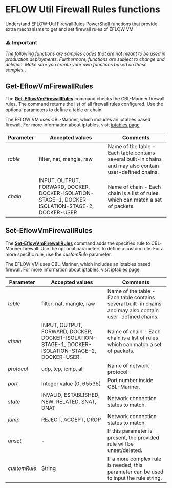 # EFLOW Util Firewall Rules functions

Understand EFLOW-Util FirewallRules PowerShell functions that provide extra mechanisms to get and set firewall rules of EFLOW VM.

### :warning: Important
_The following functions are samples codes that are not meant to be used in production deployments. Furthermore, functions are subject to change and deletion. Make sure you create your own functions based on these samples._.

## Get-EflowVmFirewallRules

The [**Get-EflowVmFirewallRules**](./EflowUtil-GetFirewallRules.ps1) command checks the CBL-Mariner firewall rules. 
The command returns the list of all firewall rules configured. Use the optional parameters to define a table or chain.

The EFLOW VM uses CBL-Mariner, which includes an iptables based firewall. For more information about iptables, visit [iptables page](https://linux.die.net/man/8/iptables).

| Parameter | Accepted values | Comments |
| --------- | --------------- | -------- |
| _table_ | filter, nat, mangle, raw | Name of the table - Each table contains several built-in chains and may also contain user-defined chains. |
| _chain_ | INPUT, OUTPUT, FORWARD, DOCKER, DOCKER-ISOLATION-STAGE-1, DOCKER-ISOLATION-STAGE-2, DOCKER-USER | Name of chain - Each chain is a list of rules which can match a set of packets.  |

## Set-EflowVmFirewallRules

The [**Set-EflowVmFirewallRules**](./EflowUtil-GetFirewallRules.ps1) command adds the specified rule to CBL-Mariner firewall. 
Use the optional parameters to define a custom rule. For a more specific rule, use the _customRule_ parameter.

The EFLOW VM uses CBL-Mariner, which includes an iptables based firewall. For more information about iptables, visit [iptables page](https://linux.die.net/man/8/iptables).

| Parameter | Accepted values | Comments |
| --------- | --------------- | -------- |
| _table_ | filter, nat, mangle, raw | Name of the table - Each table contains several built-in chains and may also contain user-defined chains. |
| _chain_ | INPUT, OUTPUT, FORWARD, DOCKER, DOCKER-ISOLATION-STAGE-1, DOCKER-ISOLATION-STAGE-2, DOCKER-USER | Name of chain - Each chain is a list of rules which can match a set of packets.  |
| _protocol_ | udp, tcp, icmp, all | Name of network protocol. |
| _port_ | Integer value (0, 65535) | Port number inside CBL-Mariner. |
| _state_ | INVALID, ESTABLISHED, NEW, RELATED, SNAT, DNAT | Network connection states to match. |
| _jump_ | REJECT, ACCEPT, DROP | Network connection states to match. |
| _unset_ | - | If this parameter is present, the provided rule will be unset/deleted. |
| _customRule_ | String |  If a more complex rule is needed, this parameter can be used to input the rule string. |
